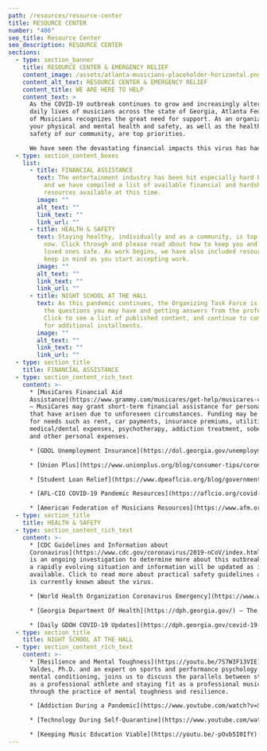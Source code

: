 ```yaml
---
path: /resources/resource-center
title: RESOURCE CENTER
number: "406"
seo_title: Resource Center
seo_description: RESOURCE CENTER
sections:
  - type: section_banner
    title: RESOURCE CENTER & EMERGENCY RELIEF
    content_image: /assets/atlanta-musicians-placeholder-horizontal.png
    content_alt_text: RESOURCE CENTER & EMERGENCY RELIEF
    content_title: WE ARE HERE TO HELP
    content_text: >
      As the COVID-19 outbreak continues to grow and increasingly alter the
      daily lives of musicians across the state of Georgia, Atlanta Federation
      of Musicians recognizes the great need for support. As an organization,
      your physical and mental health and safety, as well as the health and
      safety of our community, are top priorities.

      We have seen the devastating financial impacts this virus has had on the arts, creating an industry-wide work stoppage across the country. Below, we have assembled some resources and references for musicians, union and non-union, to reach out to for assistance.
  - type: section_content_boxes
    list:
      - title: FINANCIAL ASSISTANCE
        text: The entertainment industry has been hit especially hard by this pandemic,
          and we have compiled a list of available financial and hardship
          resources available at this time.
        image: ""
        alt_text: ""
        link_text: ""
        link_url: ""
      - title: HEALTH & SAFETY
        text: Staying healthy, individually and as a community, is top priority right
          now. Click through and please read about how to keep you and your
          loved ones safe. As work begins, we have also included resources to
          keep in mind as you start accepting work.
        image: ""
        alt_text: ""
        link_text: ""
        link_url: ""
      - title: NIGHT SCHOOL AT THE HALL
        text: As this pandemic continues, the Organizing Task Force is continuing to ask
          the questions you may have and getting answers from the professionals.
          Click to see a list of published content, and continue to come back
          for additional installments.
        image: ""
        alt_text: ""
        link_text: ""
        link_url: ""
  - type: section_title
    title: FINANCIAL ASSISTANCE
  - type: section_content_rich_text
    content: >-
      * [MusiCares Financial Aid
      Assistance](https://www.grammy.com/musicares/get-help/musicares-coronavirus-relief-fund)
      – MusiCares may grant short-term financial assistance for personal needs
      that have arisen due to unforeseen circumstances. Funding may be awarded
      for needs such as rent, car payments, insurance premiums, utilities,
      medical/dental expenses, psychotherapy, addiction treatment, sober living,
      and other personal expenses.

      * [GDOL Unemployment Insurance](https://dol.georgia.gov/unemployment-benefits) – For those who qualify for regular Unemployment Insurance (UI) or other assistance programs, fill out the standard application, answering as many questions as applicable.

      * [Union Plus](https://www.unionplus.org/blog/consumer-tips/coronavirus-covid-19-resources) – Participants in our Union Plus Mortgage, Credit Card, Personal Loan or supplemental insurance programs may be eligible for additional hardship assistance through our Mortgage Assistance Program or other Union Plus hardship assistance programs.

      * [Student Loan Relief](https://www.dpeaflcio.org/blog/government-relief-for-federal-student-loans-during-the-covid-19-pandemic) – Eligible federal student loans include Department of Education direct loans (direct subsidized and unsubsidized loans, direct PLUS Loans and direct consolidation loans), as well as Federal Perkins Loans and Federal Family Education Loans (FFEL) owned by the government.

      * [AFL-CIO COVID-19 Pandemic Resources](https://aflcio.org/covid-19) – The AFL-CIO has compiled a list of relevant links for workers across all industries to health, safety, financial, and labor related organizations.

      * [American Federation of Musicians Resources](https://www.afm.org/covid-19/) – AFM is calling for immediate action to provide economic relief including expanding unemployment benefits and an immediate moratorium on evictions, foreclosures, and utility shut-offs.
  - type: section_title
    title: HEALTH & SAFETY
  - type: section_content_rich_text
    content: >-
      * [CDC Guidelines and Information about
      Coronavirus](https://www.cdc.gov/coronavirus/2019-nCoV/index.html) – There
      is an ongoing investigation to determine more about this outbreak. This is
      a rapidly evolving situation and information will be updated as it becomes
      available. Click to read more about practical safety guidelines and what
      is currently known about the virus.

      * [World Health Organization Coronavirus Emergency](https://www.who.int/emergencies/diseases/novel-coronavirus-2019) – This is the emergency page created by the WHO with rolling updates and advisories regarding the COVID-19 pandemic. Check back regularly for updates as they are announced.

      * [Georgia Department Of Health](https://dph.georgia.gov/) – The Georgia Department of Public Health (DPH) is the lead agency in preventing disease, injury and disability; promoting health and well-being; and preparing for and responding to disasters from a health perspective.

      * [Daily GDOH COVID-19 Updates](https://dph.georgia.gov/covid-19-daily-status-report) – Tracking for information on the total number tested in the State of GA, total confirmed COVID-19 cases (tested positive), ICU admissions, hospitalizations, and deaths attributed to COVID-19.
  - type: section_title
    title: NIGHT SCHOOL AT THE HALL
  - type: section_content_rich_text
    content: >-
      * [Resilience and Mental Toughness](https://youtu.be/7S7W3F13VIE) – Luis
      Valdes, Ph.D. and an expert on sports and performance psychology and
      mental conditioning, joins us to discuss the parallels between staying fit
      as a professional athlete and staying fit as a professional musician
      through the practice of mental toughness and resilience.

      * [Addiction During a Pandemic](https://www.youtube.com/watch?v=Spo4KnsmAMQ&t=13s) – Steve Harris, a licensed clinical social worker, psychotherapist, and certified sex addiction therapist, joins us to discuss some adaptation techniques needed for addiction recovery during the COVID-19 pandemic, leaving us with three key pieces of advice: be creative, be connected, and ask for help.

      * [Technology During Self-Quarantine](https://www.youtube.com/watch?v=hx3-YWS3CjQ&t=107s) – Matthew Kaminski, Mike Burton, Kent Morris, and Henny Tha Bizness join moderator Brandon Bush to discuss strategies for how to stay connected, creative, and musically active during the self-quarantine. Matthew Kaminski, best known as the Braves Organist, shares his experiences of live streaming and teaching while in isolation. Saxophonist, producer, and songwriter Mike Burton discusses his successes recording remotely. Kent Morris, a seasoned live sound engineer and Lead Broadcaster at In Touch Ministries, shares tips for maximizing audio quality during internet streaming. Hit record producer, songwriter, professor and youtuber Henny Tha Bizness talks tips on iOS apps and essential gear for staying connected.

      * [Keeping Music Education Viable](https://youtu.be/-pOvb5I0IfY) – We brought together a panel of three music education leaders from the Atlanta community to discuss how best to keep music lessons a viable business during this COVID-19 crisis. Looking at the uncertainty that awaits so many educators next school year, Kerren Berz from the Galloway School, Jeanne Carere of Carere Music, and Averil Taylor from the Atlanta Music Project come together to discuss what they have implemented to continue lessons and successfully keep their music education businesses running, proactively planning for changing circumstances as we move into the fall.
---
```

